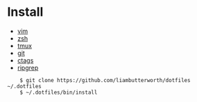 # Install

- [vim](https://github.com/vim/vim)
- [zsh](https://github.com/zsh-users/zsh)
- [tmux](https://github.com/tmux/tmux)
- [git](https://github.com/git/git)
- [ctags](https://github.com/universal-ctags/ctags)
- [ripgrep](https://github.com/burntsushi/ripgrep)

```
    $ git clone https://github.com/liambutterworth/dotfiles ~/.dotfiles
    $ ~/.dotfiles/bin/install
```
